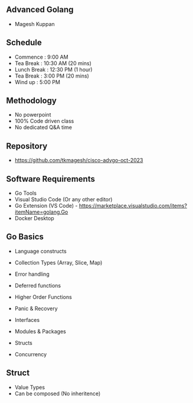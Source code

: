 ## Advanced Golang ##
- Magesh Kuppan

## Schedule ##
- Commence      : 9:00 AM
- Tea Break     : 10:30 AM (20 mins)
- Lunch Break   : 12:30 PM (1 hour)
- Tea Break     : 3:00 PM (20 mins)
- Wind up       : 5:00 PM

## Methodology ##
- No powerpoint
- 100% Code driven class
- No dedicated Q&A time

## Repository ##
- https://github.com/tkmagesh/cisco-advgo-oct-2023

## Software Requirements ##
- Go Tools
- Visual Studio Code (Or any other editor)
- Go Extension (VS Code) - https://marketplace.visualstudio.com/items?itemName=golang.Go
- Docker Desktop



## Go Basics ##
- Language constructs
- Collection Types (Array, Slice, Map)
- Error handling 
- Deferred functions
- Higher Order Functions
- Panic & Recovery
- Interfaces
- Modules & Packages

- Structs
- Concurrency

## Struct ##
- Value Types
- Can be composed (No inheritence)


